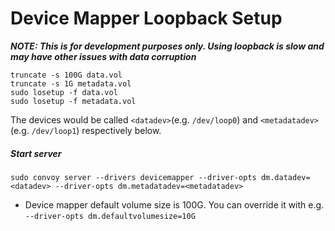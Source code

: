 # Device Mapper Loopback Setup

***NOTE: This is for development purposes only. Using loopback is slow and may have other issues with data corruption***

```
truncate -s 100G data.vol
truncate -s 1G metadata.vol
sudo losetup -f data.vol
sudo losetup -f metadata.vol
```
The devices would be called ```<datadev>```(e.g. ```/dev/loop0```) and ```<metadatadev>``` (e.g. ```/dev/loop1```) respectively below.

##### Start server
```
sudo convoy server --drivers devicemapper --driver-opts dm.datadev=<datadev> --driver-opts dm.metadatadev=<metadatadev>
```
* Device mapper default volume size is 100G. You can override it with e.g. ```--driver-opts dm.defaultvolumesize=10G```
